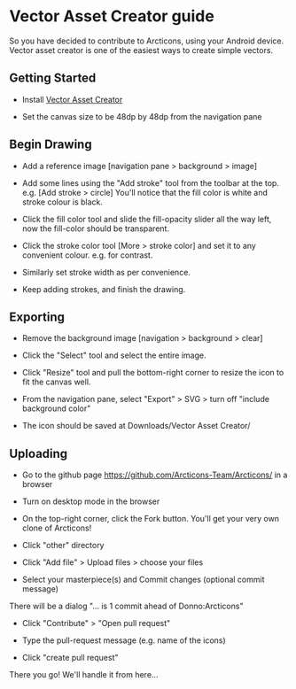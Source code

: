 # Vector Asset Creator guide

So you have decided to contribute to Arcticons, using your Android device.
Vector asset creator is one of the easiest ways to create simple vectors.

## Getting Started

- Install [Vector Asset Creator](https://play.google.com/store/apps/details?id=com.inglesdivino.vectorassetcreator)

- Set the canvas size to be 48dp by 48dp from the navigation pane

## Begin Drawing

- Add a reference image [navigation pane > background > image]

- Add some lines using the "Add stroke" tool from the toolbar at the top. e.g. [Add stroke > circle]
You'll notice that the fill color is white and stroke colour is black.

- Click the fill color tool and slide the fill-opacity slider all the way left, now the fill-color should be transparent.

- Click the stroke color tool [More > stroke color] and set it to any convenient colour. e.g. for contrast.

- Similarly set stroke width as per convenience.

- Keep adding strokes, and finish the drawing.

## Exporting

- Remove the background image [navigation > background > clear]

- Click the "Select" tool and select the entire image.

- Click "Resize" tool and pull the bottom-right corner to resize the icon to fit the canvas well.

- From the navigation pane, select "Export" > SVG > turn off "include background color"

- The icon should be saved at Downloads/Vector Asset Creator/

## Uploading

- Go to the github page <https://github.com/Arcticons-Team/Arcticons/> in a browser

- Turn on desktop mode in the browser

- On the top-right corner, click the Fork button. You'll get your very own clone of Arcticons!

- Click "other" directory

- Click "Add file" > Upload files > choose your files

- Select your masterpiece(s) and Commit changes (optional commit message)

There will be a dialog "... is 1 commit ahead of Donno:Arcticons"

- Click "Contribute" > "Open pull request"

- Type the pull-request message (e.g. name of the icons)

- Click "create pull request"

There you go! We'll handle it from here...
